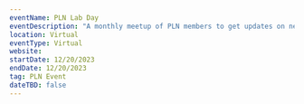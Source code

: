 ```yaml
---
eventName: PLN Lab Day
eventDescription: "A monthly meetup of PLN members to get updates on network infrastructure and learn about different projects in the ecosystem."
location: Virtual
eventType: Virtual
website: 
startDate: 12/20/2023
endDate: 12/20/2023
tag: PLN Event
dateTBD: false
---
```

